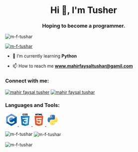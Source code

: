 <h1 align="center">Hi 👋, I'm Tusher</h1>
<h3 align="center">Hoping to become a programmer.</h3>

<p align="left"> <img src="https://komarev.com/ghpvc/?username=m-f-tushar&label=Profile%20views&color=0e75b6&style=flat" alt="m-f-tushar" /> </p>

<p align="left"> <a href="https://github.com/ryo-ma/github-profile-trophy"><img src="https://github-profile-trophy.vercel.app/?username=m-f-tushar" alt="m-f-tushar" /></a> </p>

- 🌱 I’m currently learning **Python**

- 📫 How to reach me **www.mahirfaysaltushar@gamil.com**

<h3 align="left">Connect with me:</h3>
<p align="left">
<a href="https://linkedin.com/in/mahir faysal tusher" target="blank"><img align="center" src="https://raw.githubusercontent.com/rahuldkjain/github-profile-readme-generator/master/src/images/icons/Social/linked-in-alt.svg" alt="mahir faysal tusher" height="30" width="40" /></a>
<a href="https://stackoverflow.com/users/mahir faysal tushar" target="blank"><img align="center" src="https://raw.githubusercontent.com/rahuldkjain/github-profile-readme-generator/master/src/images/icons/Social/stack-overflow.svg" alt="mahir faysal tushar" height="30" width="40" /></a>
</p>

<h3 align="left">Languages and Tools:</h3>
<p align="left"> <a href="https://www.cprogramming.com/" target="_blank" rel="noreferrer"> <img src="https://raw.githubusercontent.com/devicons/devicon/master/icons/c/c-original.svg" alt="c" width="40" height="40"/> </a> <a href="https://www.w3schools.com/css/" target="_blank" rel="noreferrer"> <img src="https://raw.githubusercontent.com/devicons/devicon/master/icons/css3/css3-original-wordmark.svg" alt="css3" width="40" height="40"/> </a> <a href="https://www.w3.org/html/" target="_blank" rel="noreferrer"> <img src="https://raw.githubusercontent.com/devicons/devicon/master/icons/html5/html5-original-wordmark.svg" alt="html5" width="40" height="40"/> </a> <a href="https://www.python.org" target="_blank" rel="noreferrer"> <img src="https://raw.githubusercontent.com/devicons/devicon/master/icons/python/python-original.svg" alt="python" width="40" height="40"/> </a> </p>

<p><img align="left" src="https://github-readme-stats.vercel.app/api/top-langs?username=m-f-tushar&show_icons=true&locale=en&layout=compact" alt="m-f-tushar" /></p>

<p>&nbsp;<img align="center" src="https://github-readme-stats.vercel.app/api?username=m-f-tushar&show_icons=true&locale=en" alt="m-f-tushar" /></p>

<p><img align="center" src="https://github-readme-streak-stats.herokuapp.com/?user=m-f-tushar&" alt="m-f-tushar" /></p>

